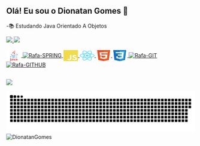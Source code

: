 ## Olá! Eu sou o Dionatan Gomes 👋


-📚 Estudando Java Orientado A Objetos

<div>
  <a href="https://github.com/DionatanGomes">
  <img height="180em" src="https://github-readme-stats.vercel.app/api?username=DionatanGomes&show_icons=true&theme=dracula&include_all_commits=true&count_private=true"/>
  <img height="180em" src="https://github-readme-stats.vercel.app/api/top-langs/?username=DionatanGomes&layout=compact&langs_count=7&theme=dracula"/>
     
</div>
  
  <div style="display: inline_block"><br>
   <img align="center" alt="Rafa-JAVA" height="30" width="40" src="https://raw.githubusercontent.com/devicons/devicon/master/icons/java/java-original-wordmark.svg">
   <img align="center" alt="Rafa-SPRING" height="30" width="40" src="https://cdn.jsdelivr.net/gh/devicons/devicon/icons/spring/spring-original.svg" />    
   <img align="center" alt="Rafa-Js" height="30" width="40" src="https://raw.githubusercontent.com/devicons/devicon/master/icons/javascript/javascript-plain.svg">  
   <img align="center" alt="Rafa-React" height="30" width="40" src="https://raw.githubusercontent.com/devicons/devicon/master/icons/react/react-original.svg">
   <img align="center" alt="Rafa-HTML" height="30" width="40" src="https://raw.githubusercontent.com/devicons/devicon/master/icons/html5/html5-original.svg">
   <img align="center" alt="Rafa-CSS" height="30" width="40" src="https://raw.githubusercontent.com/devicons/devicon/master/icons/css3/css3-original.svg">  
   <img align="center" alt="Rafa-GIT" height="30" width="40" src="https://cdn.jsdelivr.net/gh/devicons/devicon/icons/git/git-original.svg" />
   <img align="center" alt="Rafa-GITHUB" height="30" width="40" src="https://cdn.jsdelivr.net/gh/devicons/devicon/icons/github/github-original.svg"  />

 
    

>
  
  
  ##
  
  <div>
    <a href="https://www.linkedin.com/in/dionatan-gomes-466b15113?lipi=urn%3Ali%3Apage%3Ad_flagship3_profile_view_base_contact_details%3BHuPevfC5QbqY20cZwQ%2FRHA%3D%3D" target="_blank"><img src="https://img.shields.io/badge/-LinkedIn-%230077B5?style=for-the-badge&logo=linkedin&logoColor=white" target="_blank"></a> 
    
 
    
  </div>  

![Snake animation](https://github.com/DionatanGomes/DionatanGomes/blob/output/github-contribution-grid-snake.svg)
  <img src="https://komarev.com/ghpvc/?username=DionatanGomes&color=green" alt="DionatanGomes" />
##
